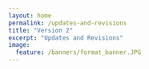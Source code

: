 ```yaml
---
layout: home
permalink: /updates-and-revisions
title: "Version 2"
excerpt: "Updates and Revisions"
image:
  feature: /banners/format_banner.JPG
---
```

